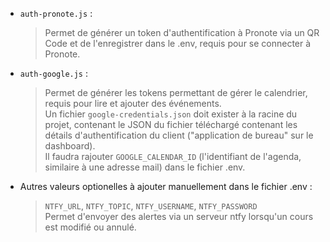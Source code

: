 - `auth-pronote.js` :
	> Permet de générer un token d'authentification à Pronote via un QR Code et de l'enregistrer dans le .env, requis pour se connecter à Pronote.

- `auth-google.js` :
	> Permet de générer les tokens permettant de gérer le calendrier, requis pour lire et ajouter des événements.  
	> Un fichier `google-credentials.json` doit exister à la racine du projet, contenant le JSON du fichier téléchargé contenant les détails d'authentification du client ("application de bureau" sur le dashboard).  
	> Il faudra rajouter `GOOGLE_CALENDAR_ID` (l'identifiant de l'agenda, similaire à une adresse mail) dans le fichier .env.  

- Autres valeurs optionelles à ajouter manuellement dans le fichier .env :
	> `NTFY_URL`, `NTFY_TOPIC`, `NTFY_USERNAME`, `NTFY_PASSWORD`  
	> Permet d'envoyer des alertes via un serveur ntfy lorsqu'un cours est modifié ou annulé.